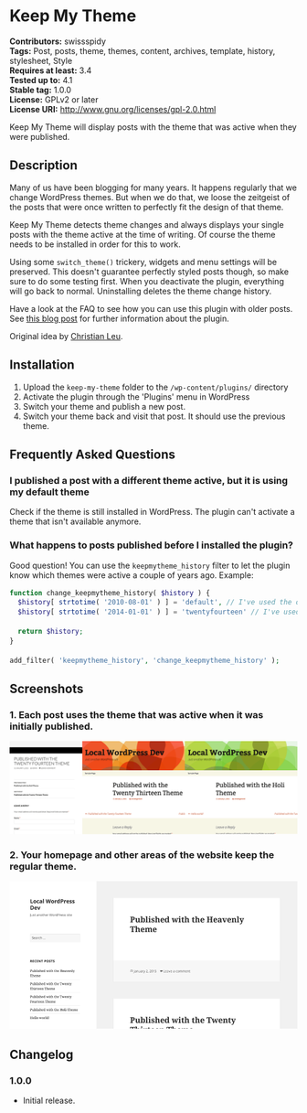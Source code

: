 # Keep My Theme #
**Contributors:** swissspidy  
**Tags:** Post, posts, theme, themes, content, archives, template, history, stylesheet, Style  
**Requires at least:** 3.4  
**Tested up to:** 4.1  
**Stable tag:** 1.0.0  
**License:** GPLv2 or later  
**License URI:** http://www.gnu.org/licenses/gpl-2.0.html  

Keep My Theme will display posts with the theme that was active when they were published.

## Description ##

Many of us have been blogging for many years. It happens regularly that we change WordPress themes.
But when we do that, we loose the zeitgeist of the posts that were once written to perfectly fit the design of that theme.

Keep My Theme detects theme changes and always displays your single posts with the theme active at the time of writing.
Of course the theme needs to be installed in order for this to work.

Using some `switch_theme()` trickery, widgets and menu settings will be preserved.
This doesn't guarantee perfectly styled posts though, so make sure to do some testing first.
When you deactivate the plugin, everything will go back to normal. Uninstalling deletes the theme change history.

Have a look at the FAQ to see how you can use this plugin with older posts.
See [this blog post](https://spinpress.com/keep-my-theme/ "SpinPress - Keep My Theme") for further information about the plugin.

Original idea by [Christian Leu](http://leumund.ch/wuensche-2015-0020864).

## Installation ##

1. Upload the `keep-my-theme` folder to the `/wp-content/plugins/` directory
1. Activate the plugin through the 'Plugins' menu in WordPress
1. Switch your theme and publish a new post.
1. Switch your theme back and visit that post. It should use the previous theme.

## Frequently Asked Questions ##

### I published a post with a different theme active, but it is using my default theme ###

Check if the theme is still installed in WordPress. The plugin can't activate a theme that isn't available anymore.

### What happens to posts published before I installed the plugin? ###

Good question! You can use the `keepmytheme_history` filter to let the plugin know which themes were active a couple of years ago.
Example:

```php
function change_keepmytheme_history( $history ) {
  $history[ strtotime( '2010-08-01' ) ] = 'default', // I've used the old default theme after August 1st, 2010.
  $history[ strtotime( '2014-01-01' ) ] = 'twentyfourteen' // I've used Twenty Fourteen after January 1st, 2014.

  return $history;
}

add_filter( 'keepmytheme_history', 'change_keepmytheme_history' );
```

## Screenshots ##

### 1. Each post uses the theme that was active when it was initially published. ###
![Each post uses the theme that was active when it was initially published.](https://raw.githubusercontent.com/swissspidy/keep-my-theme/master/screenshot-1.png)


### 2. Your homepage and other areas of the website keep the regular theme. ###
![Your homepage and other areas of the website keep the regular theme.](https://raw.githubusercontent.com/swissspidy/keep-my-theme/master/screenshot-2.png)


## Changelog ##

### 1.0.0 ###
* Initial release.